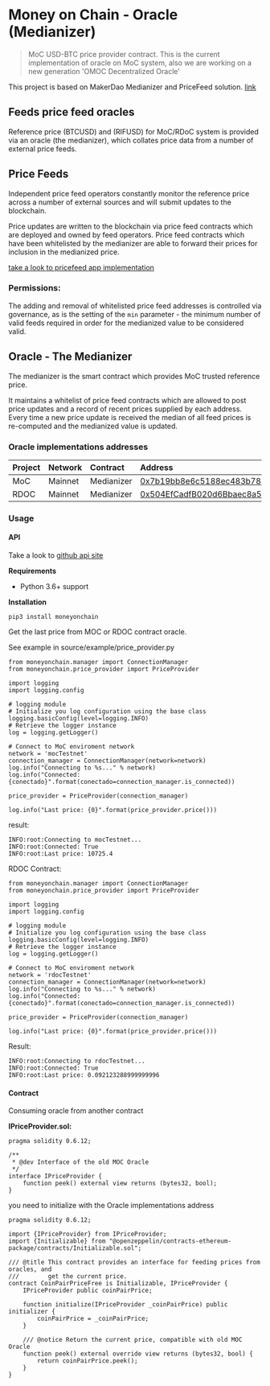 # Money on Chain - Oracle (Medianizer)

> MoC USD-BTC price provider contract. This is the current implementation of oracle on MoC system, also we are working on a new
> generation 'OMOC Decentralized Oracle' 

This project is based on MakerDao Medianizer and PriceFeed solution. [link](https://github.com/makerdao)

## Feeds price feed oracles

Reference price (BTCUSD) and (RIFUSD) for MoC/RDoC system is provided via an oracle (the medianizer), which collates price data from a number of external price feeds.

## Price Feeds

Independent price feed operators constantly monitor the reference price across a number of external sources and will submit updates to the blockchain.

Price updates are written to the blockchain via price feed contracts which are deployed and owned by feed operators. Price feed contracts which have been whitelisted by the medianizer are able to forward their prices for inclusion in the medianized price.

[take a look to pricefeed app implementation](https://github.com/money-on-chain/price-feeder)

### Permissions:

The adding and removal of whitelisted price feed addresses is controlled via governance, as is the setting of the `min` parameter - the minimum number of valid feeds required in order for the medianized value to be considered valid.


## Oracle - The Medianizer

The medianizer is the smart contract which provides MoC trusted reference price.

It maintains a whitelist of price feed contracts which are allowed to post price updates and a record of recent prices supplied by each address. Every time a new price update is received the median of all feed prices is re-computed and the medianized value is updated.

### Oracle implementations addresses


|  Project |  Network |  Contract  |  Address |
|:---|:---|:---|:---|
|  MoC  |  Mainnet  |  Medianizer  | [0x7b19bb8e6c5188ec483b784d6fb5d807a77b21bf](https://blockscout.com/rsk/mainnet/address/0x7b19bb8e6c5188ec483b784d6fb5d807a77b21bf/contracts) |
|  RDOC  |  Mainnet  |  Medianizer  | [0x504EfCadfB020d6Bbaec8a5C5bb21453719d0e00](https://blockscout.com/rsk/mainnet/address/0x504EfCadfB020d6Bbaec8a5C5bb21453719d0e00/contracts) |

### Usage

#### API 

Take a look to [github api site](https://github.com/money-on-chain/py_Moneyonchain)

**Requirements**

* Python 3.6+ support

**Installation**

```
pip3 install moneyonchain
```

Get the last price from MOC or RDOC contract oracle.

See example in source/example/price_provider.py


```
from moneyonchain.manager import ConnectionManager
from moneyonchain.price_provider import PriceProvider

import logging
import logging.config

# logging module
# Initialize you log configuration using the base class
logging.basicConfig(level=logging.INFO)
# Retrieve the logger instance
log = logging.getLogger()

# Connect to MoC enviroment network
network = 'mocTestnet'
connection_manager = ConnectionManager(network=network)
log.info("Connecting to %s..." % network)
log.info("Connected: {conectado}".format(conectado=connection_manager.is_connected))

price_provider = PriceProvider(connection_manager)

log.info("Last price: {0}".format(price_provider.price()))

```

result:

```
INFO:root:Connecting to mocTestnet...
INFO:root:Connected: True
INFO:root:Last price: 10725.4
```

RDOC Contract:

```
from moneyonchain.manager import ConnectionManager
from moneyonchain.price_provider import PriceProvider

import logging
import logging.config

# logging module
# Initialize you log configuration using the base class
logging.basicConfig(level=logging.INFO)
# Retrieve the logger instance
log = logging.getLogger()

# Connect to MoC enviroment network
network = 'rdocTestnet'
connection_manager = ConnectionManager(network=network)
log.info("Connecting to %s..." % network)
log.info("Connected: {conectado}".format(conectado=connection_manager.is_connected))

price_provider = PriceProvider(connection_manager)

log.info("Last price: {0}".format(price_provider.price()))
```

Result:

```
INFO:root:Connecting to rdocTestnet...
INFO:root:Connected: True
INFO:root:Last price: 0.092123288999999996
```

#### Contract

Consuming oracle from another contract

**IPriceProvider.sol:**

```
pragma solidity 0.6.12;

/**
 * @dev Interface of the old MOC Oracle
 */
interface IPriceProvider {
    function peek() external view returns (bytes32, bool);
}
```

you need to initialize with the Oracle implementations address

```
pragma solidity 0.6.12;

import {IPriceProvider} from IPriceProvider;
import {Initializable} from "@openzeppelin/contracts-ethereum-package/contracts/Initializable.sol";

/// @title This contract provides an interface for feeding prices from oracles, and
///        get the current price.
contract CoinPairPriceFree is Initializable, IPriceProvider {
    IPriceProvider public coinPairPrice;

    function initialize(IPriceProvider _coinPairPrice) public initializer {
        coinPairPrice = _coinPairPrice;
    }

    /// @notice Return the current price, compatible with old MOC Oracle
    function peek() external override view returns (bytes32, bool) {
        return coinPairPrice.peek();
    }
}
```
